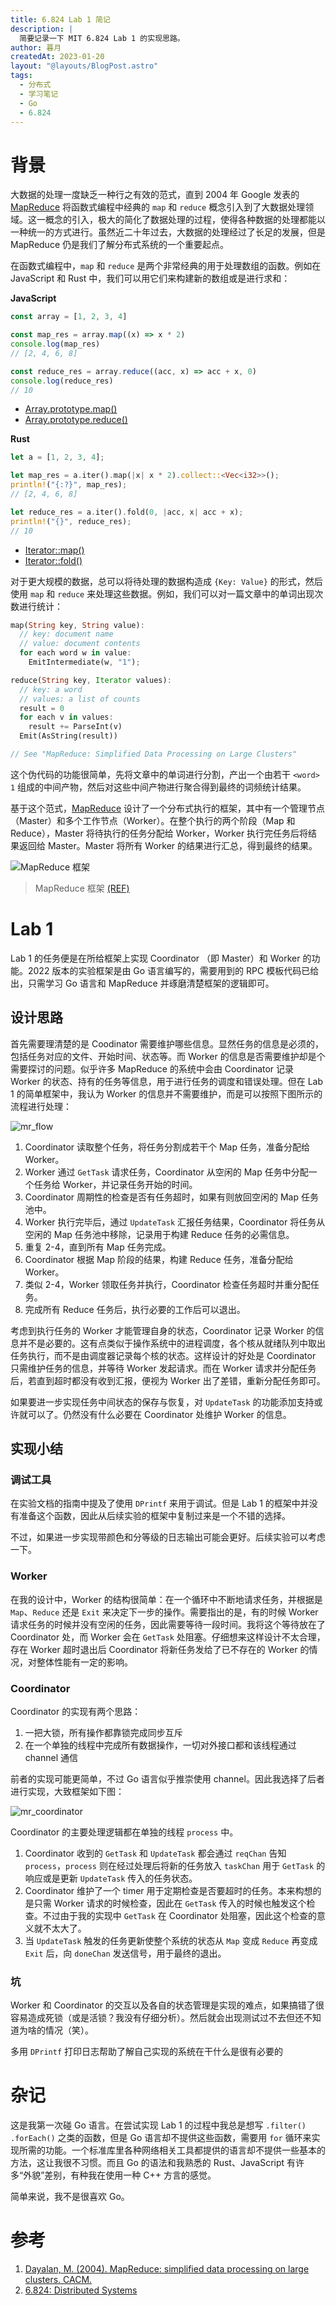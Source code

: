 ```yaml
---
title: 6.824 Lab 1 简记
description: |
  简要记录一下 MIT 6.824 Lab 1 的实现思路。
author: 暮月
createdAt: 2023-01-20
layout: "@layouts/BlogPost.astro"
tags:
  - 分布式
  - 学习笔记
  - Go
  - 6.824
---
```


# 背景

大数据的处理一度缺乏一种行之有效的范式，直到 2004 年 Google 发表的 [MapReduce] 将函数式编程中经典的 `map` 和 `reduce` 概念引入到了大数据处理领域。这一概念的引入，极大的简化了数据处理的过程，使得各种数据的处理都能以一种统一的方式进行。虽然近二十年过去，大数据的处理经过了长足的发展，但是 MapReduce 仍是我们了解分布式系统的一个重要起点。

在函数式编程中，`map` 和 `reduce` 是两个非常经典的用于处理数组的函数。例如在 JavaScript 和 Rust 中，我们可以用它们来构建新的数组或是进行求和：

**JavaScript**

```js
const array = [1, 2, 3, 4]

const map_res = array.map((x) => x * 2)
console.log(map_res)
// [2, 4, 6, 8]

const reduce_res = array.reduce((acc, x) => acc + x, 0)
console.log(reduce_res)
// 10
```

- [Array.prototype.map()](https://developer.mozilla.org/en-US/docs/Web/JavaScript/Reference/Global_Objects/Array/map)
- [Array.prototype.reduce()](https://developer.mozilla.org/en-US/docs/Web/JavaScript/Reference/Global_Objects/Array/reduce)

**Rust**

```rust
let a = [1, 2, 3, 4];

let map_res = a.iter().map(|x| x * 2).collect::<Vec<i32>>();
println!("{:?}", map_res);
// [2, 4, 6, 8]

let reduce_res = a.iter().fold(0, |acc, x| acc + x);
println!("{}", reduce_res);
// 10
```

- [Iterator::map()](https://doc.rust-lang.org/std/iter/trait.Iterator.html#method.map)
- [Iterator::fold()](https://doc.rust-lang.org/std/iter/trait.Iterator.html#method.fold)

对于更大规模的数据，总可以将待处理的数据构造成 `{Key: Value}` 的形式，然后使用 `map` 和 `reduce` 来处理这些数据。例如，我们可以对一篇文章中的单词出现次数进行统计：

```rust
map(String key, String value):
  // key: document name
  // value: document contents
  for each word w in value:
    EmitIntermediate(w, "1");

reduce(String key, Iterator values):
  // key: a word
  // values: a list of counts
  result = 0
  for each v in values:
    result += ParseInt(v)
  Emit(AsString(result))

// See "MapReduce: Simplified Data Processing on Large Clusters"
```

这个伪代码的功能很简单，先将文章中的单词进行分割，产出一个由若干 `<word> 1` 组成的中间产物，然后对这些中间产物进行聚合得到最终的词频统计结果。

基于这个范式，[MapReduce] 设计了一个分布式执行的框架，其中有一个管理节点（Master）和多个工作节点（Worker）。在整个执行的两个阶段（Map 和 Reduce），Master 将待执行的任务分配给 Worker，Worker 执行完任务后将结果返回给 Master。Master 将所有 Worker 的结果进行汇总，得到最终的结果。

![MapReduce 框架](/blog/6.824/mapreduce.png)

> MapReduce 框架 [(REF)][mapreduce]

# Lab 1

Lab 1 的任务便是在所给框架上实现 Coordinator （即 Master）和 Worker 的功能。2022 版本的实验框架是由 Go 语言编写的，需要用到的 RPC 模板代码已给出，只需学习 Go 语言和 MapReduce 并琢磨清楚框架的逻辑即可。

## 设计思路

首先需要理清楚的是 Coodinator 需要维护哪些信息。显然任务的信息是必须的，包括任务对应的文件、开始时间、状态等。而 Worker 的信息是否需要维护却是个需要探讨的问题。似乎许多 MapReduce 的系统中会由 Coordinator 记录 Worker 的状态、持有的任务等信息，用于进行任务的调度和错误处理。但在 Lab 1 的简单框架中，我认为 Worker 的信息并不需要维护，而是可以按照下图所示的流程进行处理：

![mr_flow](/blog/6.824/mrflow.excalidraw.svg)

1. Coordinator 读取整个任务，将任务分割成若干个 Map 任务，准备分配给 Worker。
2. Worker 通过 `GetTask` 请求任务，Coordinator 从空闲的 Map 任务中分配一个任务给 Worker，并记录任务开始的时间。
3. Coordinator 周期性的检查是否有任务超时，如果有则放回空闲的 Map 任务池中。
4. Worker 执行完毕后，通过 `UpdateTask` 汇报任务结果，Coordinator 将任务从空闲的 Map 任务池中移除，记录用于构建 Reduce 任务的必需信息。
5. 重复 2-4，直到所有 Map 任务完成。
6. Coordinator 根据 Map 阶段的结果，构建 Reduce 任务，准备分配给 Worker。
7. 类似 2-4，Worker 领取任务并执行，Coordinator 检查任务超时并重分配任务。
8. 完成所有 Reduce 任务后，执行必要的工作后可以退出。

考虑到执行任务的 Worker 才能管理自身的状态，Coordinator 记录 Worker 的信息并不是必要的。这有点类似于操作系统中的进程调度，各个核从就绪队列中取出任务执行，而不是由调度器记录每个核的状态。这样设计的好处是 Coordinator 只需维护任务的信息，并等待 Worker 发起请求。而在 Worker 请求并分配任务后，若直到超时都没有收到汇报，便视为 Worker 出了差错，重新分配任务即可。

如果要进一步实现任务中间状态的保存与恢复，对 `UpdateTask` 的功能添加支持或许就可以了。仍然没有什么必要在 Coordinator 处维护 Worker 的信息。

## 实现小结

### 调试工具

在实验文档的指南中提及了使用 `DPrintf` 来用于调试。但是 Lab 1 的框架中并没有准备这个函数，因此从后续实验的框架中复制过来是一个不错的选择。

不过，如果进一步实现带颜色和分等级的日志输出可能会更好。后续实验可以考虑一下。

### Worker

在我的设计中，Worker 的结构很简单：在一个循环中不断地请求任务，并根据是 `Map`、`Reduce` 还是 `Exit` 来决定下一步的操作。需要指出的是，有的时候 Worker 请求任务的时候并没有空闲的任务，因此需要等待一段时间。我将这个等待放在了 Coordinator 处，而 Worker 会在 `GetTask` 处阻塞。仔细想来这样设计不太合理，存在 Worker 超时退出后 Coordinator 将新任务发给了已不存在的 Worker 的情况，对整体性能有一定的影响。

### Coordinator

Coordinator 的实现有两个思路：

1. 一把大锁，所有操作都靠锁完成同步互斥
2. 在一个单独的线程中完成所有数据操作，一切对外接口都和该线程通过 channel 通信

前者的实现可能更简单，不过 Go 语言似乎推崇使用 channel。因此我选择了后者进行实现，大致框架如下图：

![mr_coordinator](/blog/6.824/mrcoordinator.excalidraw.svg)

Coordinator 的主要处理逻辑都在单独的线程 `process` 中。

1. Coordinator 收到的 `GetTask` 和 `UpdateTask` 都会通过 `reqChan` 告知 `process`，`process` 则在经过处理后将新的任务放入 `taskChan` 用于 `GetTask` 的响应或是更新 `UpdateTask` 传入的任务状态。
2. Coordinator 维护了一个 timer 用于定期检查是否要超时的任务。本来构想的是只需 Worker 请求的时候检查，因此在 `GetTask` 传入的时候也触发这个检查。不过由于我的实现中 `GetTask` 在 Coordinator 处阻塞，因此这个检查的意义就不太大了。
3. 当 `UpdateTask` 触发的任务更新使整个系统的状态从 `Map` 变成 `Reduce` 再变成 `Exit` 后，向 `doneChan` 发送信号，用于最终的退出。

### 坑

Worker 和 Coordinator 的交互以及各自的状态管理是实现的难点，如果搞错了很容易造成死锁（或是活锁？我没有仔细分析）。然后就会出现测试过不去但还不知道为啥的情况（笑）。

多用 `DPrintf` 打印日志帮助了解自己实现的系统在干什么是很有必要的

# 杂记

这是我第一次碰 Go 语言。在尝试实现 Lab 1 的过程中我总是想写 `.filter()` `.forEach()` 之类的函数，但是 Go 语言却不提供这些函数，需要用 `for` 循环来实现所需的功能。一个标准库里各种网络相关工具都提供的语言却不提供一些基本的方法，这让我很不习惯。而且 Go 的语法和我熟悉的 Rust、JavaScript 有许多“外貌”差别，有种我在使用一种 C++ 方言的感觉。

简单来说，我不是很喜欢 Go。

# 参考

1. [Dayalan, M. (2004). MapReduce: simplified data processing on large clusters. CACM.][mapreduce]
2. [6.824: Distributed Systems][6.824]

[6.824]: https://pdos.csail.mit.edu/6.824/index.html
[mapreduce]: https://api.semanticscholar.org/CorpusID:67055872
